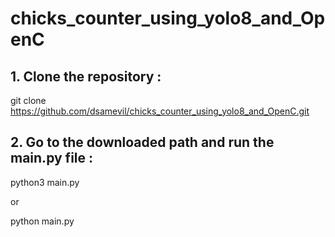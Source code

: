 # chicks_counter_using_yolo8_and_OpenC

## 1. Clone the repository :

git clone https://github.com/dsamevil/chicks_counter_using_yolo8_and_OpenC.git


## 2. Go to the downloaded path and run the main.py file :

python3 main.py

or

python main.py

